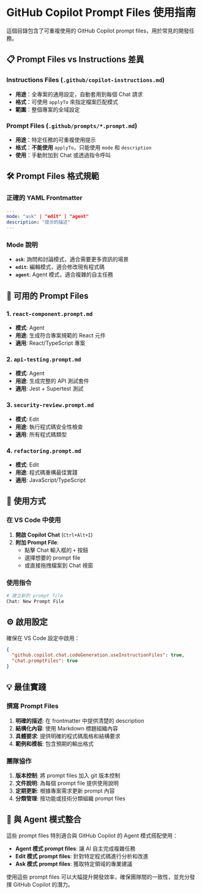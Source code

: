 # GitHub Copilot Prompt Files 使用指南

這個目錄包含了可重複使用的 GitHub Copilot prompt files，用於常見的開發任務。

## 📋 **Prompt Files vs Instructions 差異**

### Instructions Files (`.github/copilot-instructions.md`)
- **用途**：全專案的通用設定，自動套用到每個 Chat 請求
- **格式**：可使用 `applyTo` 來指定檔案匹配模式
- **範圍**：整個專案的全域設定

### Prompt Files (`.github/prompts/*.prompt.md`)
- **用途**：特定任務的可重複使用提示
- **格式**：**不能使用** `applyTo`，只能使用 `mode` 和 `description`
- **使用**：手動附加到 Chat 或透過指令呼叫

## 🛠️ **Prompt Files 格式規範**

### 正確的 YAML Frontmatter
```yaml
---
mode: "ask" | "edit" | "agent"
description: "提示的描述"
---
```

### Mode 說明
- **`ask`**: 詢問和討論模式，適合需要更多資訊的場景
- **`edit`**: 編輯模式，適合修改現有程式碼
- **`agent`**: Agent 模式，適合複雜的自主任務

## 📁 **可用的 Prompt Files**

### 1. `react-component.prompt.md`
- **模式**: Agent
- **用途**: 生成符合專案規範的 React 元件
- **適用**: React/TypeScript 專案

### 2. `api-testing.prompt.md`
- **模式**: Agent
- **用途**: 生成完整的 API 測試套件
- **適用**: Jest + Supertest 測試

### 3. `security-review.prompt.md`
- **模式**: Edit
- **用途**: 執行程式碼安全性檢查
- **適用**: 所有程式碼類型

### 4. `refactoring.prompt.md`
- **模式**: Edit
- **用途**: 程式碼重構最佳實踐
- **適用**: JavaScript/TypeScript

## 🚀 **使用方式**

### 在 VS Code 中使用
1. **開啟 Copilot Chat** (`Ctrl+Alt+I`)
2. **附加 Prompt File**:
   - 點擊 Chat 輸入框的 `+` 按鈕
   - 選擇想要的 prompt file
   - 或直接拖拽檔案到 Chat 視窗

### 使用指令
```bash
# 建立新的 prompt file
Chat: New Prompt File
```

## ⚙️ **啟用設定**

確保在 VS Code 設定中啟用：
```json
{
  "github.copilot.chat.codeGeneration.useInstructionFiles": true,
  "chat.promptFiles": true
}
```

## 💡 **最佳實踐**

### 撰寫 Prompt Files
1. **明確的描述**: 在 frontmatter 中提供清楚的 description
2. **結構化內容**: 使用 Markdown 標題組織內容
3. **具體要求**: 提供明確的程式碼風格和結構要求
4. **範例和模板**: 包含預期的輸出格式

### 團隊協作
1. **版本控制**: 將 prompt files 加入 git 版本控制
2. **文件說明**: 為每個 prompt file 提供使用說明
3. **定期更新**: 根據專案需求更新 prompt 內容
4. **分類管理**: 按功能或技術分類組織 prompt files

## 🔄 **與 Agent 模式整合**

這些 prompt files 特別適合與 GitHub Copilot 的 Agent 模式搭配使用：

- **Agent 模式 prompt files**: 讓 AI 自主完成複雜任務
- **Edit 模式 prompt files**: 針對特定程式碼進行分析和改進
- **Ask 模式 prompt files**: 獲取特定領域的專業建議

使用這些 prompt files 可以大幅提升開發效率，確保團隊間的一致性，並充分發揮 GitHub Copilot 的潛力。